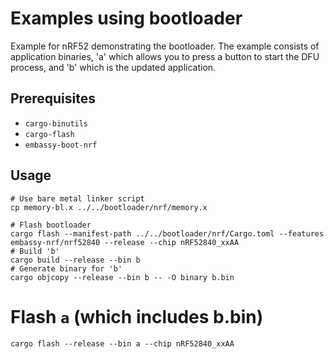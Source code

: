 # Examples using bootloader

Example for nRF52 demonstrating the bootloader. The example consists of application binaries, 'a'
which allows you to press a button to start the DFU process, and 'b' which is the updated
application.


## Prerequisites

* `cargo-binutils`
* `cargo-flash`
* `embassy-boot-nrf`

## Usage



```
# Use bare metal linker script
cp memory-bl.x ../../bootloader/nrf/memory.x

# Flash bootloader
cargo flash --manifest-path ../../bootloader/nrf/Cargo.toml --features embassy-nrf/nrf52840 --release --chip nRF52840_xxAA
# Build 'b'
cargo build --release --bin b
# Generate binary for 'b'
cargo objcopy --release --bin b -- -O binary b.bin
```

# Flash `a` (which includes b.bin)

```
cargo flash --release --bin a --chip nRF52840_xxAA
```
